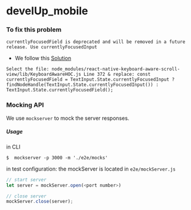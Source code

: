 # develUp_mobile

### To fix this problem

`currentlyFocusedField is deprecated and will be removed in a future release. Use currentlyFocusedInput `

- We follow this [Solution](https://github.com/APSL/react-native-keyboard-aware-scroll-view/issues/440#issuecomment-699637083)

`Select the file: node_modules/react-native-keyboard-aware-scroll-view/lib/KeyboardAwareHOC.js Line 372 & replace: const currentlyFocusedField = TextInput.State.currentlyFocusedInput ? findNodeHandle(TextInput.State.currentlyFocusedInput()) : TextInput.State.currentlyFocusedField();`

### Mocking API

We use `mockserver` to mock the server responses.

##### Usage

in CLI

```
$  mockserver -p 3000 -m './e2e/mocks'
```

in test configuration: the mockServer is located in `e2e/mockServer.js`

```js
// start server
let server = mockServer.open(<port number>)
```

```js
// close server
mockServer.close(server);
```

